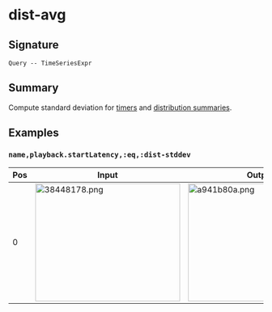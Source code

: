 
# dist-avg

## Signature

`Query -- TimeSeriesExpr`

## Summary

Compute standard deviation for [timers](http://netflix.github.io/spectator/en/latest/intro/timer/)
and [distribution summaries](http://netflix.github.io/spectator/en/latest/intro/dist-summary/).

## Examples

### `name,playback.startLatency,:eq,:dist-stddev`

<table>
  <thead><th>Pos</th><th>Input</th><th>Output</th></thead><tbody><tr>
    <td>0</td>
    <td><img src="https://raw.githubusercontent.com/wiki/Netflix/atlas/stacklang/gen-images/38448178.png" alt="38448178.png" width="286px" height="233px"/></td>
    <td><img src="https://raw.githubusercontent.com/wiki/Netflix/atlas/stacklang/gen-images/a941b80a.png" alt="a941b80a.png" width="286px" height="233px"/></td>
  </tr></tbody>
</table>
